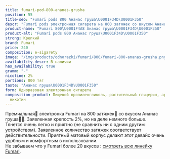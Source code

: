 ```yaml
---
title: fumari-pod-800-ananas-grusha
position: 55
title-seo: "Fumari pods 800 Ананас груша\U0001F34D\U0001F350"
descr: "Fumari pods электронная сигарета на 800 затяжек со вкусом Ананас груша\U0001F34D\U0001F350"
product-name: "Fumari 800\U0001F4A8 Ананас груша\U0001F34D\U0001F350"
product-alt: "Fumari pods 800 Ананас груша\U0001F34D\U0001F350"
strong: Крепкий
brand: Fumari
price: 240
composition: e-sigarety
image: "/img/products/odnorazki/fumari/800/fumari-800-ananas-grusha.png"
availability-descr: В наличии
has_availability: true
gramm: "-"
nicotine: 2%
portions: 800 тяг
taste: "Ананас груша\U0001F34D\U0001F350"
form: Одноразовая электронная сигарета
composition-product: Пищевой пропиленгликоль, растительный глицерин, ароматизатор,
  никотин
---
```


Премиальная🥇 электронка Fumari на 800 затяжек💨 со вкусом Ананас груша🍍🍐. Заявленная крепость 2%, но на деле немного больше. Тянется очень легко и приятно (не сравнить ни с одним другим устройством). Заявленное количество затяжек соответствует действительности. Приятный матовый корпус делают этот девайс очень удобным и комфортным в использовании.<br>
Не забываем что у Fumari более 20 вкусов : [смотреть всю линейку Fumari](/fumari).
